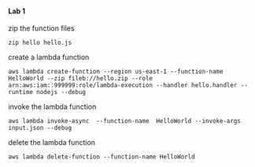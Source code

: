 #### Lab 1

zip the function files

```unix
zip hello hello.js
```

create a lambda function

```unix
aws lambda create-function --region us-east-1 --function-name HelloWorld --zip fileb://hello.zip --role arn:aws:iam::999999:role/lambda-execution --handler hello.handler --runtime nodejs --debug
```

invoke the lambda function

```unix
aws lambda invoke-async  --function-name  HelloWorld --invoke-args input.json --debug
```

delete the lambda function

```unix
aws lambda delete-function --function-name HelloWorld
```
